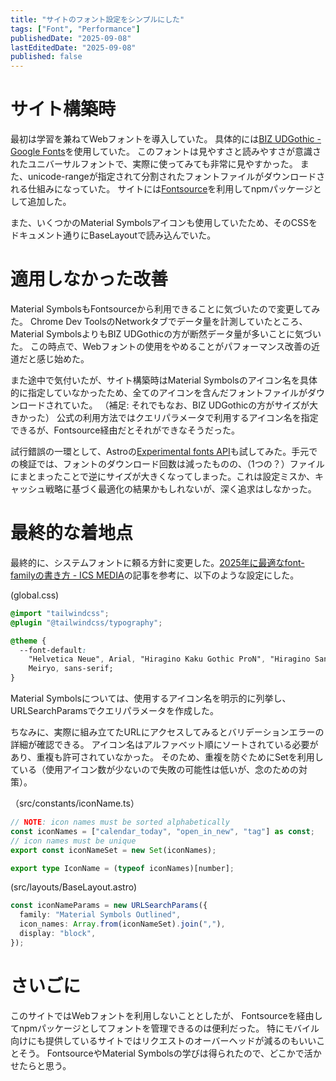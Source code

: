 ```yaml
---
title: "サイトのフォント設定をシンプルにした"
tags: ["Font", "Performance"]
publishedDate: "2025-09-08"
lastEditedDate: "2025-09-08"
published: false
---
```


# サイト構築時

最初は学習を兼ねてWebフォントを導入していた。
具体的には[BIZ UDGothic - Google Fonts](https://fonts.google.com/specimen/BIZ+UDGothic)を使用していた。
このフォントは見やすさと読みやすさが意識されたユニバーサルフォントで、実際に使ってみても非常に見やすかった。
また、unicode-rangeが指定されて分割されたフォントファイルがダウンロードされる仕組みになっていた。
サイトには[Fontsource](https://fontsource.org/)を利用してnpmパッケージとして追加した。

また、いくつかのMaterial Symbolsアイコンも使用していたため、そのCSSをドキュメント通りにBaseLayoutで読み込んでいた。

# 適用しなかった改善

Material SymbolsもFontsourceから利用できることに気づいたので変更してみた。
Chrome Dev ToolsのNetworkタブでデータ量を計測していたところ、
Material SymbolsよりもBIZ UDGothicの方が断然データ量が多いことに気づいた。
この時点で、Webフォントの使用をやめることがパフォーマンス改善の近道だと感じ始めた。

また途中で気付いたが、サイト構築時はMaterial Symbolsのアイコン名を具体的に指定していなかったため、全てのアイコンを含んだフォントファイルがダウンロードされていた。
（補足: それでもなお、BIZ UDGothicの方がサイズが大きかった）
公式の利用方法ではクエリパラメータで利用するアイコン名を指定できるが、Fontsource経由だとそれができなそうだった。

試行錯誤の一環として、Astroの[Experimental fonts API](https://docs.astro.build/en/reference/experimental-flags/fonts/#_top)も試してみた。手元での検証では、フォントのダウンロード回数は減ったものの、（1つの？）ファイルにまとまったことで逆にサイズが大きくなってしまった。これは設定ミスか、キャッシュ戦略に基づく最適化の結果かもしれないが、深く追求はしなかった。

# 最終的な着地点

最終的に、システムフォントに頼る方針に変更した。[2025年に最適なfont-familyの書き方 - ICS MEDIA](https://ics.media/entry/200317/)の記事を参考に、以下のような設定にした。

(global.css)

```css
@import "tailwindcss";
@plugin "@tailwindcss/typography";

@theme {
  --font-default:
    "Helvetica Neue", Arial, "Hiragino Kaku Gothic ProN", "Hiragino Sans",
    Meiryo, sans-serif;
}
```

Material Symbolsについては、使用するアイコン名を明示的に列挙し、URLSearchParamsでクエリパラメータを作成した。

ちなみに、実際に組み立てたURLにアクセスしてみるとバリデーションエラーの詳細が確認できる。
アイコン名はアルファベット順にソートされている必要があり、重複も許可されていなかった。
そのため、重複を防ぐためにSetを利用している（使用アイコン数が少ないので失敗の可能性は低いが、念のための対策）。

（src/constants/iconName.ts）

```ts
// NOTE: icon names must be sorted alphabetically
const iconNames = ["calendar_today", "open_in_new", "tag"] as const;
// icon names must be unique
export const iconNameSet = new Set(iconNames);

export type IconName = (typeof iconNames)[number];
```

(src/layouts/BaseLayout.astro)

```ts
const iconNameParams = new URLSearchParams({
  family: "Material Symbols Outlined",
  icon_names: Array.from(iconNameSet).join(","),
  display: "block",
});
```

# さいごに

このサイトではWebフォントを利用しないこととしたが、
Fontsourceを経由してnpmパッケージとしてフォントを管理できるのは便利だった。
特にモバイル向けにも提供しているサイトではリクエストのオーバーヘッドが減るのもいいことそう。
FontsourceやMaterial Symbolsの学びは得られたので、どこかで活かせたらと思う。
